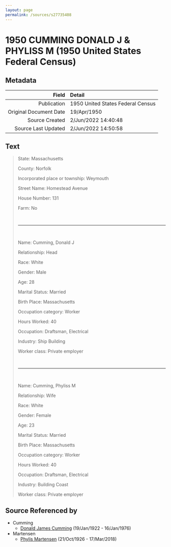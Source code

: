 ```yaml
---
layout: page
permalink: /sources/s27735408
---
```


# 1950 CUMMING DONALD J & PHYLISS M (1950 United States Federal Census)

## Metadata

Field | Detail
---:|:---
Publication | 1950 United States Federal Census
Original Document Date | 19/Apr/1950
Source Created | 2/Jun/2022 14:40:48
Source Last Updated | 2/Jun/2022 14:50:58

## Text

> State: Massachusetts
>
> County: Norfolk
>
> Incorporated place or township: Weymouth
>
> Street Name: Homestead Avenue
>
> House Number: 131
>
> Farm: No
>
> <br/>
>
> ---
>
> <br/>
>
> Name: Cumming, Donald J
>
> Relationship: Head
>
> Race: White
>
> Gender: Male
>
> Age: 28
>
> Marital Status: Married
>
> Birth Place: Massachusetts
>
> Occupation category: Worker
>
> Hours Worked: 40
>
> Occupation: Draftsman, Electrical
>
> Industry: Ship Building
>
> Worker class: Private employer
>
> <br/>
>
> ---
>
> <br/>
>
> Name: Cumming, Phyliss M
>
> Relationship: Wife
>
> Race: White
>
> Gender: Female
>
> Age: 23
>
> Marital Status: Married
>
> Birth Place: Massachusetts
>
> Occupation category: Worker
>
> Hours Worked: 40
>
> Occupation: Draftsman, Electrical
>
> Industry: Building Coast
>
> Worker class: Private employer
>

## Source Referenced by

* Cumming
  * [Donald James Cumming](../people/@42110198@-donald-james-cumming-b1922-1-19-d1976-1-16.md) (19/Jan/1922 - 16/Jan/1976)
* Martensen
  * [Phylis Martensen](../people/@56344636@-phylis-martensen-b1926-10-21-d2018-3-17.md) (21/Oct/1926 - 17/Mar/2018)
